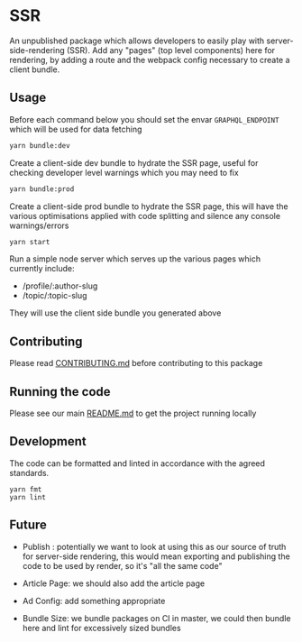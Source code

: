 # SSR

An unpublished package which allows developers to easily play with
server-side-rendering (SSR). Add any "pages" (top level components) here for
rendering, by adding a route and the webpack config necessary to create a client
bundle.

## Usage

Before each command below you should set the envar `GRAPHQL_ENDPOINT` which will
be used for data fetching

```bash
yarn bundle:dev
```

Create a client-side dev bundle to hydrate the SSR page, useful for checking
developer level warnings which you may need to fix

```bash
yarn bundle:prod
```

Create a client-side prod bundle to hydrate the SSR page, this will have the
various optimisations applied with code splitting and silence any console
warnings/errors

```bash
yarn start
```

Run a simple node server which serves up the various pages which currently
include:

* /profile/:author-slug
* /topic/:topic-slug

They will use the client side bundle you generated above

## Contributing

Please read [CONTRIBUTING.md](./CONTRIBUTING.md) before contributing to this
package

## Running the code

Please see our main [README.md](../README.md) to get the project running locally

## Development

The code can be formatted and linted in accordance with the agreed standards.

```
yarn fmt
yarn lint
```

## Future

* Publish : potentially we want to look at using this as our source of truth for
  server-side rendering, this would mean exporting and publishing the code to be
  used by render, so it's "all the same code"

* Article Page: we should also add the article page

* Ad Config: add something appropriate

* Bundle Size: we bundle packages on CI in master, we could then bundle here and
  lint for excessively sized bundles
